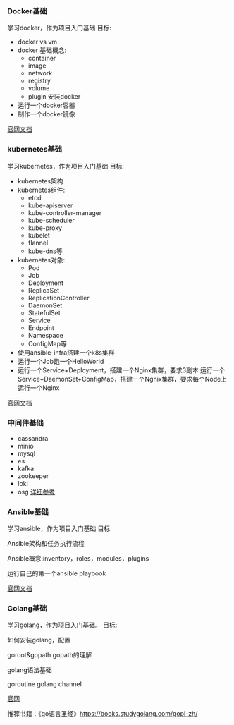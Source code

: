 ### Docker基础

学习docker，作为项目入门基础 目标:

- docker vs vm
- docker 基础概念:
	- container
 	- image
	- network
	- registry 
	- volume
	- plugin 安装docker
- 运行一个docker容器
- 制作一个docker镜像

[官网文档](https://docs.docker.com/)


### kubernetes基础
学习kubernetes，作为项目入门基础 目标:

- kubernetes架构
- kubernetes组件:
	- etcd
	- kube-apiserver
	- kube-controller-manager
	- kube-scheduler
	- kube-proxy
	- kubelet
	- flannel
	- kube-dns等
- kubernetes对象:
	- Pod
	- Job
	- Deployment
	- ReplicaSet
	- ReplicationController
	- DaemonSet
	- StatefulSet
	- Service
	- Endpoint
	- Namespace
	- ConfigMap等
- 使用ansible-infra搭建一个k8s集群
- 运行一个Job跑一个HelloWorld
- 运行一个Service+Deployment，搭建一个Nginx集群，要求3副本 运行一个Service+DaemonSet+ConfigMap，搭建一个Ngnix集群，要求每个Node上运行一个Nginx

[官网文档](https://kubernetes.io/docs/setup/release/notes/)


### 中间件基础

- cassandra
- minio
- mysql
- es
- kafka
- zookeeper
- loki
- osg
[详细参考](https://gitlab.sz.sensetime.com/viper-open/viper-devops-docs/tree/master/components/infra)


### Ansible基础
学习ansible，作为项目入门基础 目标:

Ansible架构和任务执行流程

Ansible概念:inventory，roles，modules，plugins

运行自己的第一个ansible playbook

[官网文档](https://docs.ansible.com/ansible/latest/user_guide/intro_getting_started.html)


### Golang基础
学习golang，作为项目入门基础。 目标:

如何安装golang，配置

goroot&gopath gopath的理解

golang语法基础

goroutine golang channel

[官网](https://golang.org/)

推荐书籍：《go语言圣经》https://books.studygolang.com/gopl-zh/




